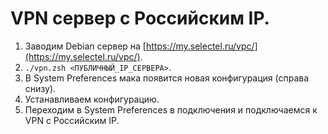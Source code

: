# VPN сервер с Российским IP.

1. Заводим Debian сервер на [https://my.selectel.ru/vpc/](https://my.selectel.ru/vpc/).
2. `./vpn.zsh <ПУБЛИЧНЫЙ_IP_СЕРВЕРА>`.
3. В System Preferences мака появится новая конфигурация (справа снизу).
4. Устанавливаем конфигурацию.
5. Переходим в System Preferences в подключения и подключаемся к VPN c Российским IP.

